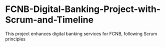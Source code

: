 # FCNB-Digital-Banking-Project-with-Scrum-and-Timeline
This project enhances digital banking services for FCNB, following Scrum principles 
